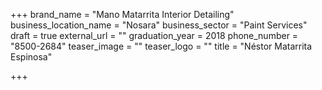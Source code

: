 +++
brand_name = "Mano Matarrita Interior Detailing"
business_location_name = "Nosara"
business_sector = "Paint Services"
draft = true
external_url = ""
graduation_year = 2018
phone_number = "8500-2684"
teaser_image = ""
teaser_logo = ""
title = "Néstor Matarrita Espinosa"

+++
